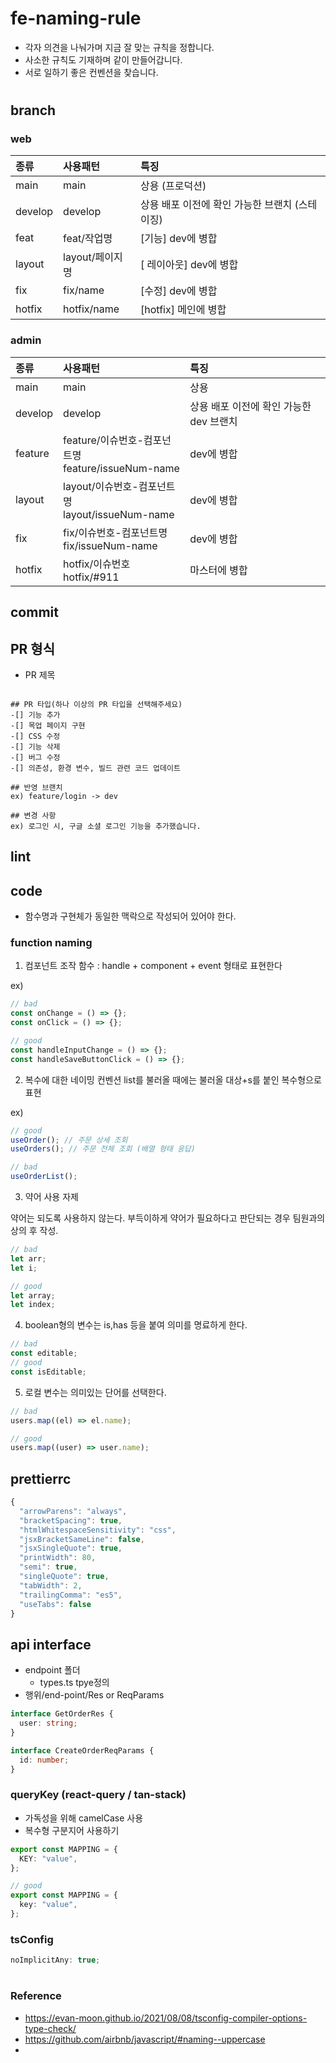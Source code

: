 # fe-naming-rule

- 각자 의견을 나눠가며 지금 잘 맞는 규칙을 정합니다.
- 사소한 규칙도 기재하며 같이 만들어갑니다.
- 서로 일하기 좋은 컨벤션을 찾습니다.

#

## branch

### web

| 종류    | 사용패턴        | 특징                                           |
| :------ | :-------------- | :--------------------------------------------- |
| main    | main            | 상용 (프로덕션)                                |
| develop | develop         | 상용 배포 이전에 확인 가능한 브랜치 (스테이징) |
| feat    | feat/작업명     | [기능] dev에 병합                              |
| layout  | layout/페이지명 | [ 레이아웃] dev에 병합                         |
| fix     | fix/name        | [수정] dev에 병합                              |
| hotfix  | hotfix/name     | [hotfix] 메인에 병합                           |

### admin

| 종류    | 사용패턴                                              | 특징                                    |
| :------ | :---------------------------------------------------- | :-------------------------------------- |
| main    | main                                                  | 상용                                    |
| develop | develop                                               | 상용 배포 이전에 확인 가능한 dev 브랜치 |
| feature | feature/이슈번호-컴포넌트명<br/>feature/issueNum-name | dev에 병합                              |
| layout  | layout/이슈번호-컴포넌트명<br/>layout/issueNum-name   | dev에 병합                              |
| fix     | fix/이슈번호-컴포넌트명<br/>fix/issueNum-name         | dev에 병합                              |
| hotfix  | hotfix/이슈번호<br/>hotfix/#911                       | 마스터에 병합                           |

## commit

## PR 형식

- PR 제목

```

```

```
## PR 타입(하나 이상의 PR 타입을 선택해주세요)
-[] 기능 추가
-[] 목업 페이지 구현
-[] CSS 수정
-[] 기능 삭제
-[] 버그 수정
-[] 의존성, 환경 변수, 빌드 관련 코드 업데이트

## 반영 브랜치
ex) feature/login -> dev

## 변경 사항
ex) 로그인 시, 구글 소셜 로그인 기능을 추가했습니다.
```

## lint

## code

- 함수명과 구현체가 동일한 맥락으로 작성되어 있어야 한다.

### function naming

1. 컴포넌트 조작 함수 : handle + component + event 형태로 표현한다

ex)

```js
// bad
const onChange = () => {};
const onClick = () => {};

// good
const handleInputChange = () => {};
const handleSaveButtonClick = () => {};
```

2. 복수에 대한 네이밍 컨벤션
   list를 불러올 때에는 불러올 대상+s를 붙인 복수형으로 표현

ex)

```ts
// good
useOrder(); // 주문 상세 조회
useOrders(); // 주문 전체 조회 (배열 형태 응답)

// bad
useOrderList();
```

3. 약어 사용 자제

약어는 되도록 사용하지 않는다.
부득이하게 약어가 필요하다고 판단되는 경우 팀원과의 상의 후 작성.

```ts
// bad
let arr;
let i;

// good
let array;
let index;
```

4. boolean형의 변수는 is,has 등을 붙여 의미를 명료하게 한다.

```ts
// bad
const editable;
// good
const isEditable;
```

5. 로컬 변수는 의미있는 단어를 선택한다.

```js
// bad
users.map((el) => el.name);

// good
users.map((user) => user.name);
```

## prettierrc

```ts
{
  "arrowParens": "always",
  "bracketSpacing": true,
  "htmlWhitespaceSensitivity": "css",
  "jsxBracketSameLine": false,
  "jsxSingleQuote": true,
  "printWidth": 80,
  "semi": true,
  "singleQuote": true,
  "tabWidth": 2,
  "trailingComma": "es5",
  "useTabs": false
}
```

## api interface

- endpoint 폴더
  - types.ts tpye정의
- 행위/end-point/Res or ReqParams

```ts
interface GetOrderRes {
  user: string;
}

interface CreateOrderReqParams {
  id: number;
}
```

### queryKey (react-query / tan-stack)

- 가독성을 위해 camelCase 사용
- 복수형 구분지어 사용하기

```ts
export const MAPPING = {
  KEY: "value",
};

// good
export const MAPPING = {
  key: "value",
};
```

### tsConfig

```ts
noImplicitAny: true;
```

#

### Reference

- https://evan-moon.github.io/2021/08/08/tsconfig-compiler-options-type-check/
- https://github.com/airbnb/javascript/#naming--uppercase
-
